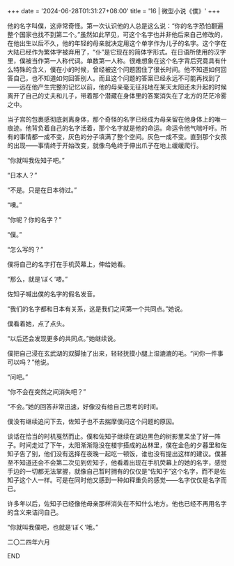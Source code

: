 +++
date = '2024-06-28T01:31:27+08:00'
title = '16 | 微型小说《僕》'
+++

他的名字叫僕，这非常奇怪。第一次认识他的人总是这么说：“你的名字恐怕翻遍整个国家也找不到第二个。”虽然如此罕见，可这个名字也并非他后来自己修改的，在他出生以后不久，他的年轻的母亲就决定用这个单字作为儿子的名字。这个字在大陆已经作为繁体字被弃用了，“仆”是它现在的简体字形式。在日语所使用的汉字里，僕被当作第一人称代词。单数第一人称。很难想象在这个名字背后究竟具有什么特殊的含义，僕在小的时候，曾经被这个问题困住了很长时间。他不知道如何回答自己，也不知道如何回答别人。而且这个问题的答案已经永远不可能再找到了——远在他产生完整的记忆以前，他的母亲毫无征兆地在某天太阳还未升起的时候离开了自己的丈夫和儿子，带着那个潜藏在身体里的答案消失在了北方的茫茫冷雾之中。

当子宫的包裹感彻底剥离身体，那个奇怪的名字已经成为母亲留在他身体上的唯一痕迹。他背负着自己的名字活着，那个名字就是他的命运。命运令他气喘吁吁。所有的事情都一成不变，灰色的分子填满了整个空间。灰色一成不变。直到那个女孩的出现——事情终于开始改变，就像乌龟终于伸出爪子在地上缓缓爬行。

“你就叫我佐知子吧。”

“日本人？”

“不是。只是在日本待过。”

“噢。”

“你呢？你的名字？”

“僕。”

“怎么写的？”

僕将自己的名字打在手机荧幕上，伸给她看。

“那么，就是‘ぼく’喽。”

佐知子喊出僕的名字的假名发音。

“我们的名字都和日本有关系，这是我们之间第一个共同点。”她说。

僕看着她，点了点头。

“以后还会发现更多的共同点。”她继续说。

僕把自己浸在玄武湖的双脚抽了出来，轻轻抚摸小腿上湿漉漉的毛。“问你一件事可以吗？”他说。

“问吧。”

“你不会在突然之间消失吧？”

“不会。”她的回答非常迅速，好像没有给自己思考的时间。

僕没有继续追问下去，佐知子也不去揣摩僕问这个问题的原因。

谈话在恰当的时机戛然而止。僕和佐知子继续在湖边黑色的树影里呆坐了好一阵子。时间走过了下午，太阳渐渐隐没在楼宇搭成的丛林里，僕在金色的夕暮里和佐知子告了别，他们没有选择在夜晚一起吃一顿饭，谁也没有提出这样的建议。僕甚至不知道还会不会第二次见到佐知子，他看着出现在手机荧幕上的她的名字，感觉手边的一切都无法掌握，就像自己暂时拥有的仅仅是“佐知子”这个名字，而不是佐知子这个人一样。可是在同时他又感到一种如释重负的感觉——名字仅仅是名字而已。

许多年以后，佐知子已经像他母亲那样消失在不知什么地方。他也已经不再用名字的含义来诘问自己。

“你就叫我僕吧，也就是‘ぼく’哦。”

二〇二四年六月

END



